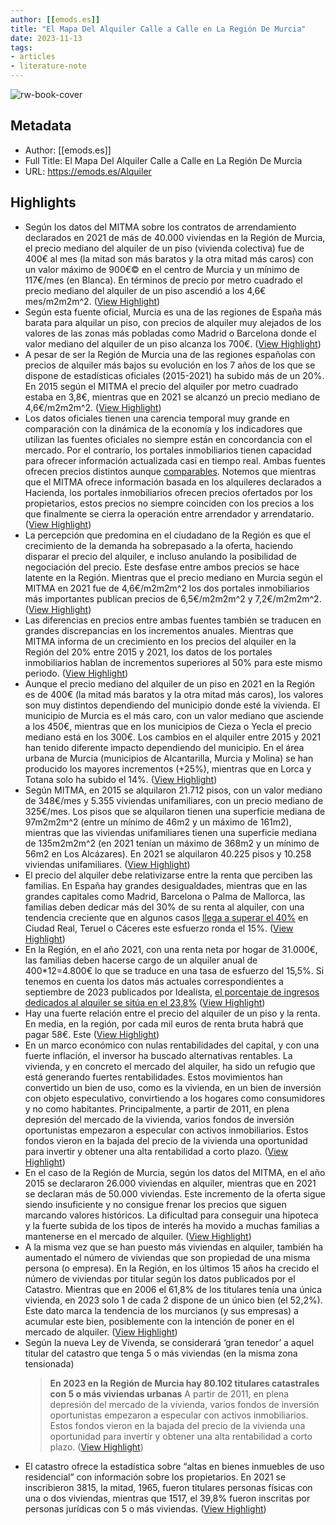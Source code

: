 ```yaml
---
author: [[emods.es]]
title: "El Mapa Del Alquiler Calle a Calle en La Región De Murcia"
date: 2023-11-13
tags: 
- articles
- literature-note
---
```

![rw-book-cover](https://readwise-assets.s3.amazonaws.com/static/images/article2.74d541386bbf.png)

## Metadata
- Author: [[emods.es]]
- Full Title: El Mapa Del Alquiler Calle a Calle en La Región De Murcia
- URL: https://emods.es/Alquiler

## Highlights
- Según los datos del MITMA sobre los contratos de arrendamiento declarados en 2021 de más de 40.000 viviendas en la Región de Murcia, el precio mediano del alquiler de un piso (vivienda colectiva) fue de 400€ al mes (la mitad son más baratos y la otra mitad más caros) con un valor máximo de 900€© en el centro de Murcia y un mínimo de 117€/mes (en Blanca). En términos de precio por metro cuadrado el precio mediano del alquiler de un piso ascendió a los 4,6€ mes/m2m2m^2. ([View Highlight](https://read.readwise.io/read/01hf43bbqgbydvj58zg3n55fmv))
- Según esta fuente oficial, Murcia es una de las regiones de España más barata para alquilar un piso, con precios de alquiler muy alejados de los valores de las zonas más pobladas como Madrid o Barcelona donde el valor mediano del alquiler de un piso alcanza los 700€. ([View Highlight](https://read.readwise.io/read/01hf43bj5dmx2mte0d0d3k3pnc))
- A pesar de ser la Región de Murcia una de las regiones españolas con precios de alquiler más bajos su evolución en los 7 años de los que se dispone de estadísticas oficiales (2015-2021) ha subido más de un 20%. En 2015 según el MITMA el precio del alquiler por metro cuadrado estaba en 3,8€, mientras que en 2021 se alcanzó un precio mediano de 4,6€/m2m2m^2. ([View Highlight](https://read.readwise.io/read/01hf43bz99cw0nyfpt073ja1w1))
- Los datos oficiales tienen una carencia temporal muy grande en comparación con la dinámica de la economía y los indicadores que utilizan las fuentes oficiales no siempre están en concordancia con el mercado. Por el contrarío, los portales inmobiliarios tienen capacidad para ofrecer información actualizada casi en tiempo real. Ambas fuentes ofrecen precios distintos aunque [comparables](https://www.eure.cl/index.php/eure/article/view/EURE.50.150.10). Notemos que mientras que el MITMA ofrece información basada en los alquileres declarados a Hacienda, los portales inmobiliarios ofrecen precios ofertados por los propietarios, estos precios no siempre coinciden con los precios a los que finalmente se cierra la operación entre arrendador y arrendatario. ([View Highlight](https://read.readwise.io/read/01hf43c99rpwtjbn173fhygg11))
- La percepción que predomina en el ciudadano de la Región es que el crecimiento de la demanda ha sobrepasado a la oferta, haciendo disparar el precio del alquiler, e incluso anulando la posibilidad de negociación del precio. Este desfase entre ambos precios se hace latente en la Región. Mientras que el precio mediano en Murcia según el MITMA en 2021 fue de 4,6€/m2m2m^2 los dos portales inmobiliarios más importantes publican precios de 6,5€/m2m2m^2 y 7,2€/m2m2m^2. ([View Highlight](https://read.readwise.io/read/01hf43ckspr2meg7pkxe19ak6z))
- Las diferencias en precios entre ambas fuentes también se traducen en grandes discrepancias en los incrementos anuales. Mientras que MITMA informa de un crecimiento en los precios del alquiler en la Región del 20% entre 2015 y 2021, los datos de los portales inmobiliarios hablan de incrementos superiores al 50% para este mismo periodo. ([View Highlight](https://read.readwise.io/read/01hf43dbf86wr2b2e0ka8gedy1))
- Aunque el precio mediano del alquiler de un piso en 2021 en la Región es de 400€ (la mitad más baratos y la otra mitad más caros), los valores son muy distintos dependiendo del municipio donde esté la vivienda. El municipio de Murcia es el más caro, con un valor mediano que asciende a los 450€, mientras que en los municipios de Cieza o Yecla el precio mediano está en los 300€. Los cambios en el alquiler entre 2015 y 2021 han tenido diferente impacto dependiendo del municipio. En el área urbana de Murcia (municipios de Alcantarilla, Murcia y Molina) se han producido los mayores incrementos (+25%), mientras que en Lorca y Totana solo ha subido el 14%. ([View Highlight](https://read.readwise.io/read/01hf43e3x5whf3s326fhr7myar))
- Según MITMA, en 2015 se alquilaron 21.712 pisos, con un valor mediano de 348€/mes y 5.355 viviendas unifamiliares, con un precio mediano de 325€/mes. Los pisos que se alquilaron tienen una superficie mediana de 97m2m2m^2 (entre un mínimo de 46m2 y un máximo de 161m2), mientras que las viviendas unifamiliares tienen una superficie mediana de 135m2m2m^2 (en 2021 tenían un máximo de 368m2 y un mínimo de 56m2 en Los Alcázares). En 2021 se alquilaron 40.225 pisos y 10.258 viviendas unifamiliares. ([View Highlight](https://read.readwise.io/read/01hf43epaf9a03t086n8xnpk5s))
- El precio del alquiler debe relativizarse entre la renta que perciben las familias. En España hay grandes desigualdades, mientras que en las grandes capitales como Madrid, Barcelona o Palma de Mallorca, las familias deben dedicar más del 30% de su renta al alquiler, con una tendencia creciente que en algunos casos [llega a superar el 40%](https://www.idealista.com/news/inmobiliario/vivienda/2023/10/17/808638-el-esfuerzo-familiar-para-alquilar-vivienda-en-espana-se-mantiene-en-el-31-de) en Ciudad Real, Teruel o Cáceres este esfuerzo ronda el 15%. ([View Highlight](https://read.readwise.io/read/01hf43eza9nyqav42d0cwyja6n))
- En la Región, en el año 2021, con una renta neta por hogar de 31.000€, las familias deben hacerse cargo de un alquiler anual de 400*12=4.800€ lo que se traduce en una tasa de esfuerzo del 15,5%. Si tenemos en cuenta los datos más actuales correspondientes a septiembre de 2023 publicados por Idealista, [el porcentaje de ingresos dedicados al alquiler se sitúa en el 23,8%](https://www.idealista.com/news/inmobiliario/vivienda/2023/10/17/808638-el-esfuerzo-familiar-para-alquilar-vivienda-en-espana-se-mantiene-en-el-31-de) ([View Highlight](https://read.readwise.io/read/01hf43f2w9st1vh3tb68bc36pq))
- Hay una fuerte relación entre el precio del alquiler de un piso y la renta. En media, en la región, por cada mil euros de renta bruta habrá que pagar 58€. Este ([View Highlight](https://read.readwise.io/read/01hf43f9f3jzptvwjdg2nnvbd7))
- En un marco económico con nulas rentabilidades del capital, y con una fuerte inflación, el inversor ha buscado alternativas rentables. La vivienda, y en concreto el mercado del alquiler, ha sido un refugio que está generando fuertes rentabilidades. Estos movimientos han convertido un bien de uso, como es la vivienda, en un bien de inversión con objeto especulativo, convirtiendo a los hogares como consumidores y no como habitantes. Principalmente, a partir de 2011, en plena depresión del mercado de la vivienda, varios fondos de inversión oportunistas empezaron a especular con activos inmobiliarios. Estos fondos vieron en la bajada del precio de la vivienda una oportunidad para invertir y obtener una alta rentabilidad a corto plazo. ([View Highlight](https://read.readwise.io/read/01hf43g1c4fk4h15pzp1dm5w56))
- En el caso de la Región de Murcia, según los datos del MITMA, en el año 2015 se declararon 26.000 viviendas en alquiler, mientras que en 2021 se declaran más de 50.000 viviendas. Este incremento de la oferta sigue siendo insuficiente y no consigue frenar los precios que siguen marcando valores históricos. La dificultad para conseguir una hipoteca y la fuerte subida de los tipos de interés ha movido a muchas familias a mantenerse en el mercado de alquiler. ([View Highlight](https://read.readwise.io/read/01hf43g688tp7x99k3pca7w12d))
- A la misma vez que se han puesto más viviendas en alquiler, también ha aumentado el número de viviendas que son propiedad de una misma persona (o empresa). En la Región, en los últimos 15 años ha crecido el número de viviendas por titular según los datos publicados por el Catastro. Mientras que en 2006 el 61,8% de los titulares tenía una única vivienda, en 2023 solo 1 de cada 2 dispone de un único bien (el 52,2%). Este dato marca la tendencia de los murcianos (y sus empresas) a acumular este bien, posiblemente con la intención de poner en el mercado de alquiler. ([View Highlight](https://read.readwise.io/read/01hf43gmehgbn5w9nkm41gcj2p))
- Según la nueva Ley de Vivenda, se considerará ‘gran tenedor’ a aquel titular del catastro que tenga 5 o más viviendas (en la misma zona tensionada)
  > **En 2023 en la Región de Murcia hay 80.102 titulares catastrales con 5 o más viviendas urbanas**
  A partir de 2011, en plena depresión del mercado de la vivienda, varios fondos de inversión oportunistas empezaron a especular con activos inmobiliarios. Estos fondos vieron en la bajada del precio de la vivienda una oportunidad para invertir y obtener una alta rentabilidad a corto plazo. ([View Highlight](https://read.readwise.io/read/01hf43h12pkjq6qtd8mfcvepej))
- El catastro ofrece la estadística sobre “altas en bienes inmuebles de uso residencial” con información sobre los propietarios. En 2021 se inscribieron 3815, la mitad, 1965, fueron titulares personas físicas con una o dos viviendas, mientras que 1517, el 39,8% fueron inscritas por personas jurídicas con 5 o más viviendas. ([View Highlight](https://read.readwise.io/read/01hf43hhkac5s05vcy2myx4bm7))

